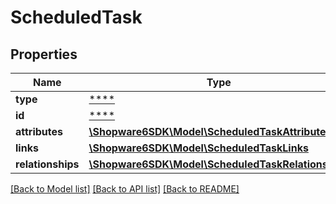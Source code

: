 # ScheduledTask

## Properties
Name | Type | Description | Notes
------------ | ------------- | ------------- | -------------
**type** | [****](.md) |  | [optional] 
**id** | [****](.md) |  | [optional] 
**attributes** | [**\Shopware6SDK\Model\ScheduledTaskAttributes**](ScheduledTaskAttributes.md) |  | [optional] 
**links** | [**\Shopware6SDK\Model\ScheduledTaskLinks**](ScheduledTaskLinks.md) |  | [optional] 
**relationships** | [**\Shopware6SDK\Model\ScheduledTaskRelationships**](ScheduledTaskRelationships.md) |  | [optional] 

[[Back to Model list]](../../README.md#documentation-for-models) [[Back to API list]](../../README.md#documentation-for-api-endpoints) [[Back to README]](../../README.md)

